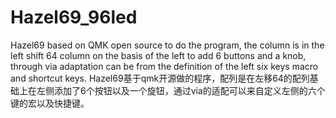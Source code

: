 # Hazel69_96led
Hazel69 based on QMK open source to do the program, the column is in the left shift 64 column on the basis of the left to add 6 buttons and a knob, through via adaptation can be from the definition of the left six keys macro and shortcut keys. Hazel69基于qmk开源做的程序，配列是在左移64的配列基础上在左侧添加了6个按钮以及一个旋钮，通过via的适配可以来自定义左侧的六个键的宏以及快捷键。

